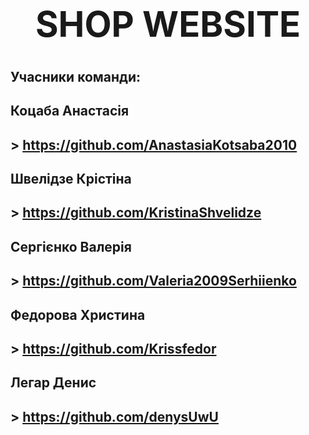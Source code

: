 # **<h1 align="center">SHOP WEBSITE</h1>**

## Учасники команди: 
## Коцаба Анастасія
  ## > https://github.com/AnastasiaKotsaba2010
## Швелідзе Крістіна
  ## >  https://github.com/KristinaShvelidze
## Сергієнко Валерія
  ## >  https://github.com/Valeria2009Serhiienko
## Федорова Христина
  ## >  https://github.com/Krissfedor
## Легар Денис
  ## >  https://github.com/denysUwU

